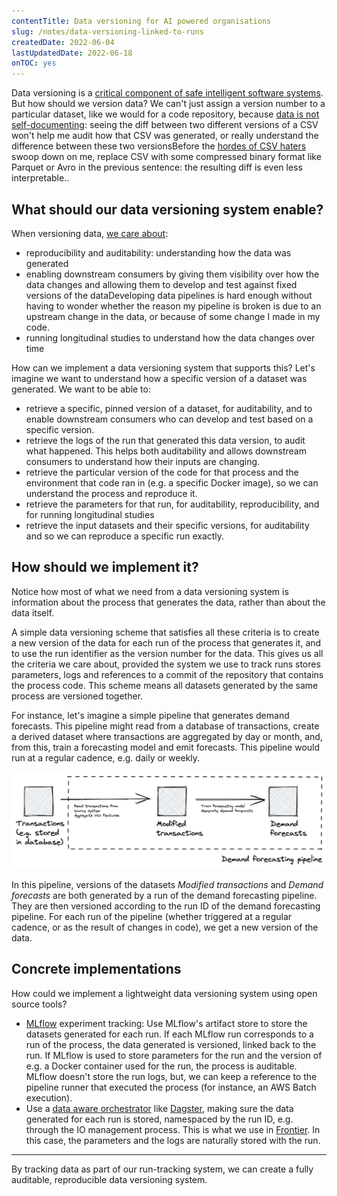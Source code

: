 ```yaml
---
contentTitle: Data versioning for AI powered organisations
slug: /notes/data-versioning-linked-to-runs
createdDate: 2022-06-04
lastUpdatedDate: 2022-06-18
onTOC: yes
---
```


Data versioning is a [critical component of safe intelligent software systems](https://faculty.ai/tech-blog/machine-learning-systems-should-use-data-aware-orchestrators/). But how should we version data? We can't just assign a version number to a particular dataset, like we would for a code repository, because [data is not self-documenting](/notes/data-versioning-not-git-for-data): seeing the diff between two different versions of a CSV won't help me audit how that CSV was generated, or really understand the difference between these two versions<Sidenote>Before the [hordes of CSV haters](https://donatstudios.com/CSV-An-Encoding-Nightmare) swoop down on me, replace CSV with some compressed binary format like Parquet or Avro in the previous sentence: the resulting diff is even less interpretable.</Sidenote>.

## What should our data versioning system enable?

When versioning data, [we care about](/notes/data-versioning-not-git-for-data):
- reproducibility and auditability: understanding how the data was generated
- enabling downstream consumers by giving them visibility over how the data changes and allowing them to develop and test against fixed versions of the data<Sidenote>Developing data pipelines is hard enough without having to wonder whether the reason my pipeline is broken is due to an upstream change in the data, or because of some change I made in my code.</Sidenote>
- running longitudinal studies to understand how the data changes over time

How can we implement a data versioning system that supports this? Let's imagine we want to understand how a specific version of a dataset was generated. We want to be able to:
- retrieve a specific, pinned version of a dataset, for auditability, and to enable downstream consumers who can develop and test based on a specific version.
- retrieve the logs of the run that generated this data version, to audit what happened. This helps both auditability and allows downstream consumers to understand how their inputs are changing.
- retrieve the particular version of the code for that process and the environment that code ran in (e.g. a specific Docker image), so we can understand the process and reproduce it.
- retrieve the parameters for that run, for auditability, reproducibility, and for running longitudinal studies
- retrieve the input datasets and their specific versions, for auditability and so we can reproduce a specific run exactly.

## How should we implement it?

Notice how most of what we need from a data versioning system is information about the process that generates the data, rather than about the data itself.

A simple data versioning scheme that satisfies all these criteria is to create a new version of the data for each run of the process that generates it, and to use the run identifier as the version number for the data. This gives us all the criteria we care about, provided the system we use to track runs stores parameters, logs and references to a commit of the repository that contains the process code. This scheme means all datasets generated by the same process are versioned together.

For instance, let's imagine a simple pipeline that generates demand forecasts. This pipeline might read from a database of transactions, create a derived dataset where transactions are aggregated by day or month, and, from this, train a forecasting model and emit forecasts. This pipeline would run at a regular cadence, e.g. daily or weekly.

![](./images/data-versioning-linked-to-process-runs-1.png)

In this pipeline, versions of the datasets _Modified transactions_ and _Demand forecasts_ are both generated by a run of the demand forecasting pipeline. They are then versioned according to the run ID of the demand forecasting pipeline. For each run of the pipeline (whether triggered at a regular cadence, or as the result of changes in code), we get a new version of the data.

<FullWidthImage src="/data-versioning-linked-to-process-runs-2.png" />

## Concrete implementations

How could we implement a lightweight data versioning system using open source tools?
- [MLflow](https://mlflow.org/) experiment tracking: Use MLflow's artifact store to store the datasets generated for each run. If each MLflow run corresponds to a run of the process, the data generated is versioned, linked back to the run. If MLflow is used to store parameters for the run and the version of e.g. a Docker container used for the run, the process is auditable. MLflow doesn't store the run logs, but, we can keep a reference to the pipeline runner that executed the process (for instance, an AWS Batch execution).
- Use a [data aware orchestrator](https://faculty.ai/tech-blog/machine-learning-systems-should-use-data-aware-orchestrators/) like [Dagster](https://dagster.io/), making sure the data generated for each run is stored, namespaced by the run ID, e.g. through the IO management process. This is what we use in [Frontier](https://faculty.ai/frontier/). In this case, the parameters and the logs are naturally stored with the run.

---

By tracking data as part of our run-tracking system, we can create a fully auditable, reproducible data versioning system.
